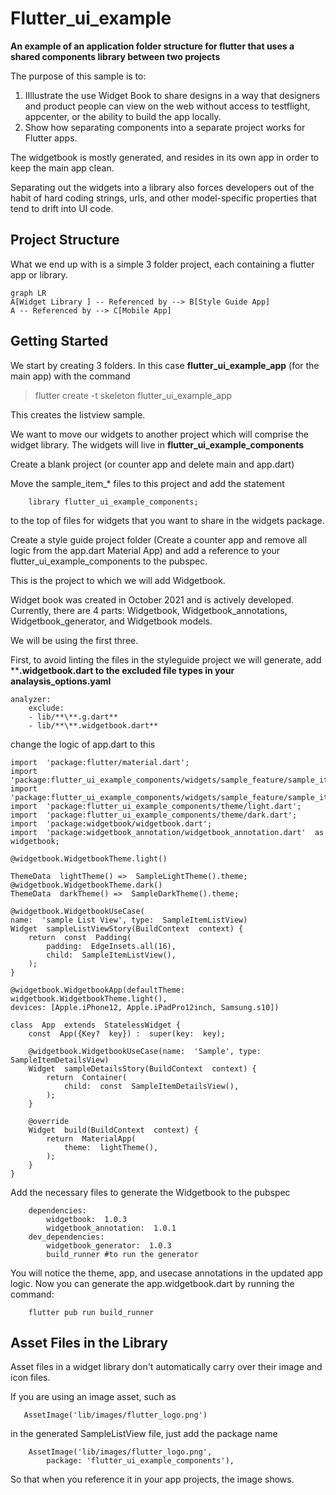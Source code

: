 
# Flutter_ui_example

  **An example of an application folder structure for flutter that uses a shared components library between two projects**

The purpose of this sample is to:
1. IIllustrate the use Widget Book to share designs in a way that designers and product people can view on the web without access to testflight, appcenter, or the ability to build the app locally.
2. Show how separating components into a separate project works for Flutter apps. 

  

The widgetbook is mostly generated, and resides in its own app in order to keep the main app clean.

Separating out the widgets into a library also forces developers out of the habit of hard coding strings, urls, and other model-specific properties that tend to drift into UI code.

  ## Project Structure
  What we end up with is a simple 3 folder project, each containing a flutter app or library.
  ```mermaid
graph LR
A[Widget Library ] -- Referenced by --> B[Style Guide App]
A -- Referenced by --> C[Mobile App]

```

## Getting Started

  

We start by creating 3 folders. In this case **flutter_ui_example_app** (for the main app)
with the command

>  flutter create -t skeleton flutter_ui_example_app

This creates the listview sample.

We want to move our widgets to another project which will comprise the widget library. The widgets will live in **flutter_ui_example_components**

Create a blank project (or counter app and delete main and app.dart)

Move the sample_item_* files to this project and add the statement
		
		library flutter_ui_example_components;
		
to the top of files for widgets that you want to share in the widgets package.

Create a style guide project folder (Create a counter app and remove all logic from the app.dart Material App) and add a reference to your flutter_ui_example_components to the pubspec.

This is the project to which we will add Widgetbook.

Widget book was created in October 2021 and is actively developed. Currently, there are 4 parts: Widgetbook, Widgetbook_annotations, Widgetbook_generator, and Widgetbook models.
  

We will be using the first three.


First, to avoid linting the files in the styleguide project we will generate, add ****.widgetbook.dart to the excluded file types in your analaysis_options.yaml**


	analyzer:
		exclude:
		- lib/**\**.g.dart**
		- lib/**\**.widgetbook.dart**


change the logic of app.dart to this 

	import  'package:flutter/material.dart';
	import  'package:flutter_ui_example_components/widgets/sample_feature/sample_item_details_view.dart';
	import  'package:flutter_ui_example_components/widgets/sample_feature/sample_item_list_view.dart';
	import  'package:flutter_ui_example_components/theme/light.dart';
	import  'package:flutter_ui_example_components/theme/dark.dart';
	import  'package:widgetbook/widgetbook.dart';
	import  'package:widgetbook_annotation/widgetbook_annotation.dart'  as widgetbook;

	@widgetbook.WidgetbookTheme.light()
	
	ThemeData  lightTheme() =>  SampleLightTheme().theme;
	@widgetbook.WidgetbookTheme.dark()
	ThemeData  darkTheme() =>  SampleDarkTheme().theme;

	@widgetbook.WidgetbookUseCase(
	name:  'sample List View', type:  SampleItemListView)
	Widget  sampleListViewStory(BuildContext  context) {
		return  const  Padding(
			padding:  EdgeInsets.all(16),
			child:  SampleItemListView(),
		);
	}
	
	@widgetbook.WidgetbookApp(defaultTheme: widgetbook.WidgetbookTheme.light(),
	devices: [Apple.iPhone12, Apple.iPadPro12inch, Samsung.s10])

	class  App  extends  StatelessWidget {
		const  App({Key?  key}) :  super(key:  key);
		
		@widgetbook.WidgetbookUseCase(name:  'Sample', type:  SampleItemDetailsView)
		Widget  sampleDetailsStory(BuildContext  context) {
			return  Container(
				child:  const  SampleItemDetailsView(),
			);
		}

		@override
		Widget  build(BuildContext  context) {
			return  MaterialApp(
				theme:  lightTheme(),
			);
		}
	}

Add the necessary files to generate the Widgetbook to the pubspec

		dependencies:
			widgetbook:  1.0.3
			widgetbook_annotation:  1.0.1 
		dev_dependencies:
			widgetbook_generator:  1.0.3
			build_runner #to run the generator

You will notice the theme, app, and usecase annotations in the updated app logic. 
Now you can generate the app.widgetbook.dart by running the command:

		flutter pub run build_runner


## Asset Files in the Library

Asset files in a widget library don't automatically carry over their image and icon files. 

If you are using an image asset, such as 

	   AssetImage('lib/images/flutter_logo.png')

in the generated SampleListView file, just add the package name

		AssetImage('lib/images/flutter_logo.png', 
			package: 'flutter_ui_example_components'),

So that when you reference it in your app projects, the image shows.

